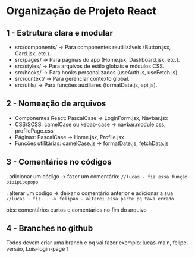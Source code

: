 # Organização de Projeto React

## 1 - Estrutura clara  e modular
- src/components/ → Para componentes reutilizáveis (Button.jsx, Card.jsx, etc.).
- src/pages/ → Para páginas do app (Home.jsx, Dashboard.jsx, etc.).
- src/styles/ → Para arquivos de estilo globais e módulos CSS.
- src/hooks/ → Para hooks personalizados (useAuth.js, useFetch.js).
- src/context/ → Para gerenciar contexto global.
- src/utils/ → Para funções auxiliares (formatDate.js, api.js).

## 2 - Nomeação de arquivos
- Componentes React: PascalCase → LoginForm.jsx, Navbar.jsx
- CSS/SCSS: camelCase ou kebab-case → navbar.module.css, profilePage.css
- Páginas: PascalCase → Home.jsx, Profile.jsx
- Funções utilitárias: camelCase.js → formatDate.js, fetchData.js

## 3 - Comentários no códigos
. adicionar um código -> fazer um comentário:
```//lucas - fiz essa função pipipipopopo```

. alterar um código -> deixar o comentário anterior e adicionar a sua
``` //lucas - fiz... -> felipao - alterei essa parte pq tava errado```

obs: comentários curtos e comentários no fim do arquivo

## 4 - Branches no github
Todos devem criar uma branch e oq vai fazer
exemplo: lucas-main, felipe-versão, Luis-login-page 1
